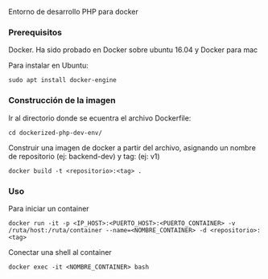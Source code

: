 Entorno de desarrollo PHP para docker

### Prerequisitos
Docker. Ha sido probado en Docker sobre ubuntu 16.04 y Docker para mac

Para instalar en Ubuntu:

```
sudo apt install docker-engine
```

### Construcción de la imagen

Ir al directorio donde se ecuentra el archivo Dockerfile:

```
cd dockerized-php-dev-env/
```

Construir una imagen de docker a partir del archivo, asignando un nombre de repositorio (ej: backend-dev) y tag: (ej: v1)
```
docker build -t <repositorio>:<tag> .
```

### Uso

Para iniciar un container 

```
docker run -it -p <IP_HOST>:<PUERTO_HOST>:<PUERTO_CONTAINER> -v /ruta/host:/ruta/container --name=<NOMBRE_CONTAINER> -d <repositorio>:<tag>
```

Conectar una shell al container
```
docker exec -it <NOMBRE_CONTAINER> bash
```
